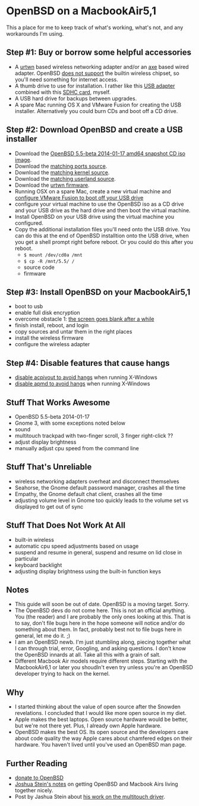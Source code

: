 # OpenBSD on a MacbookAir5,1

This a place for me to keep track of what's working, what's not, and any workarounds I'm using.

## Step #1: Buy or borrow some helpful accessories

* A [urtwn](http://www.amazon.com/Edimax-EW-7811Un-Wireless-Adapter-Wizard/dp/B003MTTJOY/ref=sr_1_1?ie=UTF8&qid=1390798318&sr=8-1&keywords=usb+wifi) based wireless networking adapter and/or an [axe](http://www.amazon.com/Apple-MC704ZM-A-Ethernet-Adapter/dp/B00486070K/ref=sr_1_3?ie=UTF8&qid=1390798382&sr=8-3&keywords=apple+ethernet+adapter) based wired adapter. OpenBSD [does not support](https://github.com/bonds/openbsd_on_a_macbookair51/issues/2) the builtin wireless chipset, so you'll need something for internet access.
* A thumb drive to use for installation. I rather like this [USB adapter](http://www.amazon.com/ELAGO-Mobile-Reader-World-Smallest-EL-RD-012/dp/B002K7EJDK/ref=pd_sim_e_1) combined with this [SDHC card](http://www.amazon.com/SanDisk-microSDXC-Memory-Adapter-SDSDQU-064G-AFFP-A/dp/B009QZH6JS/ref=pd_bxgy_e_text_y), myself.
* A USB hard drive for backups between upgrades.
* A spare Mac running OS X and VMware Fusion for creating the USB installer. Alternatively you could burn CDs and boot off a CD drive.

## Step #2: Download OpenBSD and create a USB installer

* Download the [OpenBSD 5.5-beta 2014-01-17 amd64 snapshot CD iso image](http://ftp3.usa.openbsd.org/pub/OpenBSD/snapshots/amd64/install55.iso).
* Download the [matching ports source](http://ftp3.usa.openbsd.org/pub/OpenBSD/snapshots/ports.tar.gz).
* Download the [matching kernel source](http://ftp3.usa.openbsd.org/pub/OpenBSD/srcsys.tar.gz).
* Download the [matching userland source](http://ftp3.usa.openbsd.org/pub/OpenBSD/src.tar.gz).
* Download the [urtwn firmware](http://firmware.openbsd.org/firmware/urtwn-firmware-1.1p1.tgz).
* Running OSX on a spare Mac, create a new virtual machine and [configure VMware Fusion to boot off your USB drive](http://techrem.blogspot.com/2012/12/add-physical-disk-to-vmware-fusion.html)
* configure your virtual machine to use the OpenBSD iso as a CD drive and your USB drive as the hard drive and then boot the virtual machine.
* Install OpenBSD on your USB drive using the virtual machine you configured.
* Copy the additional installation files you'll need onto the USB drive. You can do this at the end of OpenBSD installtion onto the USB drive, when you get a shell prompt right before reboot. Or you could do this after you reboot.
  * ````$ mount /dev/cd0a /mnt````
  * ````$ cp -R /mnt/5.5/ /````
  * source code
  * firmware

## Step #3: Install OpenBSD on your MacbookAir5,1

* boot to usb
* enable full disk encryption
* overcome obstacle 1: [the screen goes blank after a while](https://github.com/bonds/openbsd_on_a_macbookair51/issues/1)
* finish install, reboot, and login
* copy sources and untar them in the right places
* install the wireless firmware
* configure the wireless adapter

## Step #4: Disable features that cause hangs

* [disable acpivout to avoid hangs](https://github.com/bonds/openbsd_on_a_macbookair51/issues/4) when running X-Windows
* [disable apmd to avoid hangs](https://github.com/bonds/openbsd_on_a_macbookair51/issues/3) when running X-Windows

## Stuff That Works Awesome

* OpenBSD 5.5-beta 2014-01-17
* Gnome 3, with some exceptions noted below
* sound
* multitouch trackpad with two-finger scroll, 3 finger right-click ??
* adjust display brightness
* manually adjust cpu speed from the command line

## Stuff That's Unreliable

* wireless networking adapters overheat and disconnect themselves
* Seahorse, the Gnome default password manager, crashes all the time
* Empathy, the Gnome default chat client, crashes all the time
* adjusting volume level in Gnome too quickly leads to the volume set vs displayed to get out of sync

## Stuff That Does Not Work At All

* built-in wireless
* automatic cpu speed adjustments based on usage
* suspend and resume in general, suspend and resume on lid close in particular
* keyboard backlight
* adjusting display brightness using the built-in function keys

## Notes

* This guide will soon be out of date. OpenBSD is a moving target. Sorry.
* The OpenBSD devs do not come here. This is not an official anything. You (the reader) and I are probably the only ones looking at this. That is to say, don't file bugs here in the hope someone will notice and/or do something about them. In fact, probably best not to file bugs here in general, let me do it. ;)
* I am an OpenBSD newb. I'm just stumbling along, piecing together what I can through trial, error, Googling, and asking questions. I don't know the OpenBSD innards at all. Take all this with a grain of salt.
* Different Macbook Air models require different steps. Starting with the MacbookAir6,1 or later you shoudln't even try unless you're an OpenBSD developer trying to hack on the kernel.

## Why

* I started thinking about the value of open source after the Snowden revelations. I concluded that I would like more open source in my diet.
* Apple makes the best laptops. Open source hardware would be better, but we're not there yet. Plus, I already own Apple hardware.
* OpenBSD makes the best OS. Its open source and the developers care about code quality the way Apple cares about chamfered edges on their hardware. You haven't lived until you've used an OpenBSD man page.

## Further Reading

* [donate to OpenBSD](http://www.openbsdfoundation.org/donations.html)
* [Joshua Stein's notes](https://gist.github.com/jcs/5573685) on getting OpenBSD and Macbook Airs living together nicely.
* Post by Jashua Stein about [his work on the multitouch driver](http://comments.gmane.org/gmane.os.openbsd.tech/34916).
